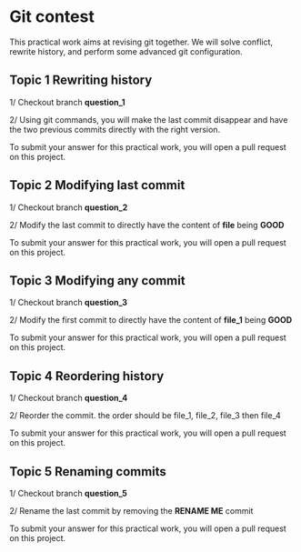 # Git contest

This practical work aims at revising git together. We will solve conflict, rewrite history, and perform some advanced git configuration.

## Topic 1 Rewriting history

1/ Checkout branch **question_1**

2/ Using git commands, you will make the last commit disappear and have the two previous commits directly with the right version. 

To submit your answer for this practical work, you will open a pull request on this project.

## Topic 2 Modifying last commit

1/ Checkout branch **question_2**

2/ Modify the last commit to directly have the content of **file** being **GOOD**

To submit your answer for this practical work, you will open a pull request on this project.

## Topic 3 Modifying any commit

1/ Checkout branch **question_3**

2/ Modify the first commit to directly have the content of **file_1** being **GOOD**

To submit your answer for this practical work, you will open a pull request on this project.

## Topic 4 Reordering history

1/ Checkout branch **question_4**

2/ Reorder the commit. the order should be file_1, file_2, file_3 then file_4

To submit your answer for this practical work, you will open a pull request on this project.

## Topic 5 Renaming commits

1/ Checkout branch **question_5**

2/ Rename the last commit by removing the **RENAME ME** commit

To submit your answer for this practical work, you will open a pull request on this project.


